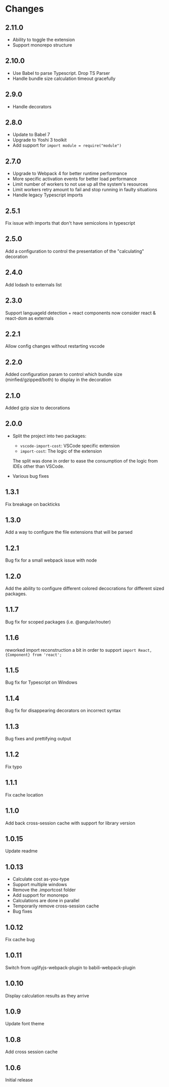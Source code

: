 # Changes

## 2.11.0
- Ability to toggle the extension
- Support monorepo structure

## 2.10.0
- Use Babel to parse Typescript. Drop TS Parser
- Handle bundle size calculation timeout gracefully

## 2.9.0
- Handle decorators

## 2.8.0
- Update to Babel 7
- Upgrade to Yoshi 3 toolkit
- Add support for `import module = require("module")`

## 2.7.0

- Upgrade to Webpack 4 for better runtime performance
- More specific activation events for better load performance
- Limit number of workers to not use up all the system's resources
- Limit workers retry amount to fail and stop running in faulty situations
- Handle legacy Typescript imports

## 2.5.1

Fix issue with imports that don't have semicolons in typescript

## 2.5.0

Add a configuration to control the presentation of the "calculating" decoration

## 2.4.0

Add lodash to externals list

## 2.3.0

Support languageId detection + react components now consider react & react-dom as externals

## 2.2.1

Allow config changes without restarting vscode

## 2.2.0

Added configuration param to control which bundle size (minfied/gzipped/both) to display in the decoration

## 2.1.0

Added gzip size to decorations

## 2.0.0

- Split the project into two packages:
  - `vscode-import-cost`: VSCode specific extension
  - `import-cost`: The logic of the extension

  The split was done in order to ease the consumption of the logic from IDEs other than VSCode.

- Various bug fixes

## 1.3.1

Fix breakage on backticks

## 1.3.0

Add a way to configure the file extensions that will be parsed

## 1.2.1

Bug fix for a small webpack issue with node

## 1.2.0

Add the ability to configure different colored decocrations for different sized packages.

## 1.1.7

Bug fix for scoped packages (i.e. @angular/router)

## 1.1.6

reworked import reconstruction a bit in order to support `import React, {Component} from 'react';`

## 1.1.5

Bug fix for Typescript on Windows

## 1.1.4

Bug fix for disappearing decorators on incorrect syntax

## 1.1.3

Bug fixes and prettifying output

## 1.1.2

Fix typo

## 1.1.1

Fix cache location

## 1.1.0

Add back cross-session cache with support for library version

## 1.0.15

Update readme

## 1.0.13

- Calculate cost as-you-type
- Support multiple windows
- Remove the .importcost folder
- Add support for monorepo
- Calculations are done in parallel
- Temporarily remove cross-session cache
- Bug fixes

## 1.0.12

Fix cache bug

## 1.0.11

Switch from uglifyjs-webpack-plugin to babili-webpack-plugin

## 1.0.10

Display calculation results as they arrive

## 1.0.9

Update font theme

## 1.0.8

Add cross session cache

## 1.0.6

Initial release
